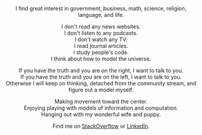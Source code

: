 
<br/>
<br/>
<br/>
<br/>

<p align="center">
I find great interest in government, business, math, science, religion, language, and life.<br/>
</p>

<p align="center">
  I don't read any news websites.<br/>
  I don't listen to any podcasts.<br/>
  I don't watch any TV.<br/>
  I read journal articles.<br/>
  I study people's code.<br/>
  I think about how to model the universe.<br/>
</p>

<p align="center">
  If you have the truth and you are on the right, I want to talk to you.<br/>
  If you have the truth and you are on the left, I want to talk to you.<br/>
  Otherwise I will keep on thinking, detached from the community stream, and figure out a model myself.
</p>

<p align="center">
Making movement toward the center.<br/>
Enjoying playing with models of information and computation.<br/>
Hanging out with my wonderful wife and puppy.
</p>

<p align="center">Find me on <a href="https://stackoverflow.com/users/169992/lance-pollard">StackOverflow</a> or <a href="https://www.linkedin.com/in/lancejpollard/">LinkedIn</a>.</p>

<br/>
<br/>
<br/>
<br/>
